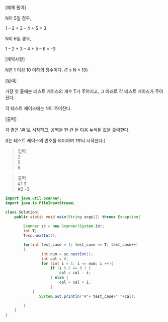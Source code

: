 [예제 풀이]

N이 5일 경우,

1 – 2 + 3 – 4 + 5 = 3

N이 6일 경우,

1 – 2 + 3 – 4 + 5 – 6 = -3


[제약사항]

N은 1 이상 10 이하의 정수이다. (1 ≤ N ≤ 10)


[입력]

가장 첫 줄에는 테스트 케이스의 개수 T가 주어지고, 그 아래로 각 테스트 케이스가 주어진다.

각 테스트 케이스에는 N이 주어진다.


[출력]

각 줄은 '#t'로 시작하고, 공백을 한 칸 둔 다음 누적된 값을 출력한다.

(t는 테스트 케이스의 번호를 의미하며 1부터 시작한다.)

>입력  
2  
5   
6  

>출력  
#1 3  
#2 -3  
 
```java
import java.util.Scanner;
import java.io.FileInputStream;

class Solution{
    public static void main(String args[]) throws Exception{
 
        Scanner sc = new Scanner(System.in);
        int T;
        T=sc.nextInt();

        for(int test_case = 1; test_case <= T; test_case++)
        {
                int num = sc.nextInt();
                int cal = 0;
                for (int i = 1; i <= num; i ++){
                    if (i % 2 == 0 ) {
                        cal = cal - i;
                    } else {
                        cal = cal + i;
                    }
            }
               System.out.println("#"+ test_case+" "+cal);
            
        }
    }
}
```
